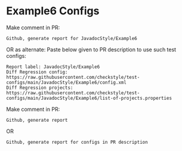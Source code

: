 # Example6 Configs
Make comment in PR:
```
Github, generate report for JavadocStyle/Example6
```
OR as alternate:
Paste below given to PR description to use such test configs:
```
Report label: JavadocStyle/Example6
Diff Regression config: https://raw.githubusercontent.com/checkstyle/test-configs/main/JavadocStyle/Example6/config.xml
Diff Regression projects: https://raw.githubusercontent.com/checkstyle/test-configs/main/JavadocStyle/Example6/list-of-projects.properties
```
Make comment in PR:
```
Github, generate report
```
OR
```
Github, generate report for configs in PR description
```

